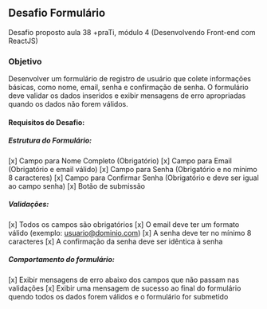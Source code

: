 ## Desafio Formulário

Desafio proposto aula 38 +praTi, módulo 4 (Desenvolvendo Front-end com ReactJS)

### Objetivo

Desenvolver um formulário de registro de usuário que colete informações básicas, como nome, email, senha e confirmação de senha. O formulário deve validar os dados inseridos e exibir mensagens de erro apropriadas quando os dados não forem válidos.

#### Requisitos do Desafio:

##### Estrutura do Formulário:

[x] Campo para Nome Completo (Obrigatório)
[x] Campo para Email (Obrigatório e email válido)
[x] Campo para Senha (Obrigatório e no mínimo 8 caracteres)
[x] Campo para Confirmar Senha (Obrigatório e deve ser igual ao campo senha)
[x] Botão de submissão

##### Validações:

[x] Todos os campos são obrigatórios
[x] O email deve ter um formato válido (exemplo: usuario@dominio.com)
[x] A senha deve ter no mínimo 8 caracteres
[x] A confirmação da senha deve ser idêntica à senha

##### Comportamento do formulário:

[x] Exibir mensagens de erro abaixo dos campos que não passam nas validações
[x] Exibir uma mensagem de sucesso ao final do formulário quendo todos os dados forem válidos e o formulário for submetido
